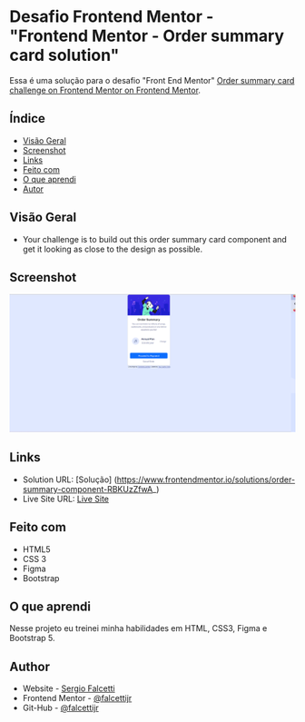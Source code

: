 # Desafio Frontend Mentor - "Frontend Mentor - Order summary card solution"

Essa é uma solução para o desafio "Front End Mentor" [Order summary card challenge on Frontend Mentor on Frontend Mentor](https://www.frontendmentor.io/challenges/order-summary-component-QlPmajDUj). 

## Índice

- [Visão Geral](#visão-geral)
- [Screenshot](#screenshot)
- [Links](#links)
- [Feito com](#Feito-com)
- [O que aprendi](#o-que-aprendi)
- [Autor](#autor)


## Visão Geral

- Your challenge is to build out this order summary card component and get it looking as close to the design as possible.

## Screenshot

![Screenshot](./images/screenshot.png)

## Links

- Solution URL: [Solução] (https://www.frontendmentor.io/solutions/order-summary-component-RBKUzZfwA_)
- Live Site URL: [Live Site](https://falcettijr.github.io/order-summary-component-main/)

## Feito com

- HTML5 
- CSS 3 
- Figma
- Bootstrap

## O que aprendi

Nesse projeto eu treinei minha habilidades em HTML, CSS3, Figma e Bootstrap 5.


## Author

- Website - [Sergio Falcetti](https://beacons.ai/sergiofalcetti)
- Frontend Mentor - [@falcettijr](https://www.frontendmentor.io/profile/falcettijr)
- Git-Hub - [@falcettijr](https://github.com/falcettijr)
 
